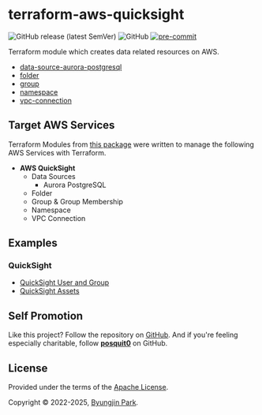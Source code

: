 # terraform-aws-quicksight

![GitHub release (latest SemVer)](https://img.shields.io/github/v/release/tedilabs/terraform-aws-quicksight?color=blue&sort=semver&style=flat-square)
![GitHub](https://img.shields.io/github/license/tedilabs/terraform-aws-quicksight?color=blue&style=flat-square)
[![pre-commit](https://img.shields.io/badge/pre--commit-enabled-brightgreen?logo=pre-commit&logoColor=white&style=flat-square)](https://github.com/pre-commit/pre-commit)

Terraform module which creates data related resources on AWS.

- [data-source-aurora-postgresql](./modules/data-source-aurora-postgresql)
- [folder](./modules/folder)
- [group](./modules/group)
- [namespace](./modules/namespace)
- [vpc-connection](./modules/vpc-connection)


## Target AWS Services

Terraform Modules from [this package](https://github.com/tedilabs/terraform-aws-quicksight) were written to manage the following AWS Services with Terraform.

- **AWS QuickSight**
  - Data Sources
    - Aurora PostgreSQL
  - Folder
  - Group & Group Membership
  - Namespace
  - VPC Connection


## Examples

### QuickSight

- [QuickSight User and Group](./examples/quicksight-user-and-group)
- [QuickSight Assets](./examples/quicksight-assets)


## Self Promotion

Like this project? Follow the repository on [GitHub](https://github.com/tedilabs/terraform-aws-quicksight). And if you're feeling especially charitable, follow **[posquit0](https://github.com/posquit0)** on GitHub.


## License

Provided under the terms of the [Apache License](LICENSE).

Copyright © 2022-2025, [Byungjin Park](https://www.posquit0.com).
